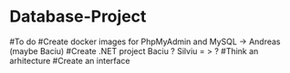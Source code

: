 # Database-Project

#To do
#Create docker images for PhpMyAdmin and MySQL -> Andreas (maybe Baciu)
#Create .NET project Baciu ? Silviu = > ?
#Think an arhitecture
#Create an interface
